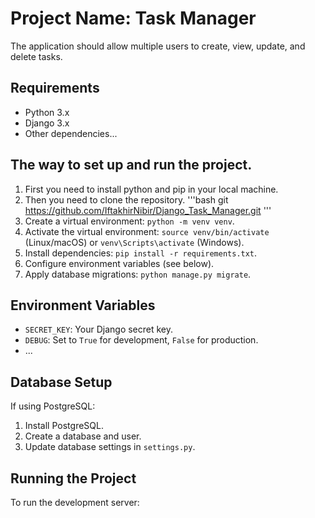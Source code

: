 # Project Name: Task Manager
The application should allow multiple users to create, view, update, and delete tasks.
## Requirements

- Python 3.x
- Django 3.x
- Other dependencies...

## The way to set up and run the project.
1. First you need to install python and pip in your local machine.
2. Then you need to clone the repository.
'''bash
git https://github.com/IftakhirNibir/Django_Task_Manager.git 
'''
3. Create a virtual environment: `python -m venv venv`.
3. Activate the virtual environment: `source venv/bin/activate` (Linux/macOS) or `venv\Scripts\activate` (Windows).
4. Install dependencies: `pip install -r requirements.txt`.
5. Configure environment variables (see below).
6. Apply database migrations: `python manage.py migrate`.

## Environment Variables

- `SECRET_KEY`: Your Django secret key.
- `DEBUG`: Set to `True` for development, `False` for production.
- ...

## Database Setup

If using PostgreSQL:
1. Install PostgreSQL.
2. Create a database and user.
3. Update database settings in `settings.py`.

## Running the Project

To run the development server:
